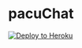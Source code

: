 # pacuChat
[![Deploy to Heroku](https://www.herokucdn.com/deploy/button.png)](https://heroku.com/deploy)
